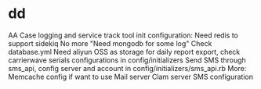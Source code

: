 # dd
AA Case logging and service track tool
init configuration:
Need redis to support sidekiq
No more "Need mongodb for some log"
Check database.yml
Need aliyun OSS as storage for daily report export, check carrierwave serials configurations in config/initializers
Send SMS through sms_api, config server and account in config/initializers/sms_api.rb
More: Memcache config if want to use Mail server Clam server SMS configuration
